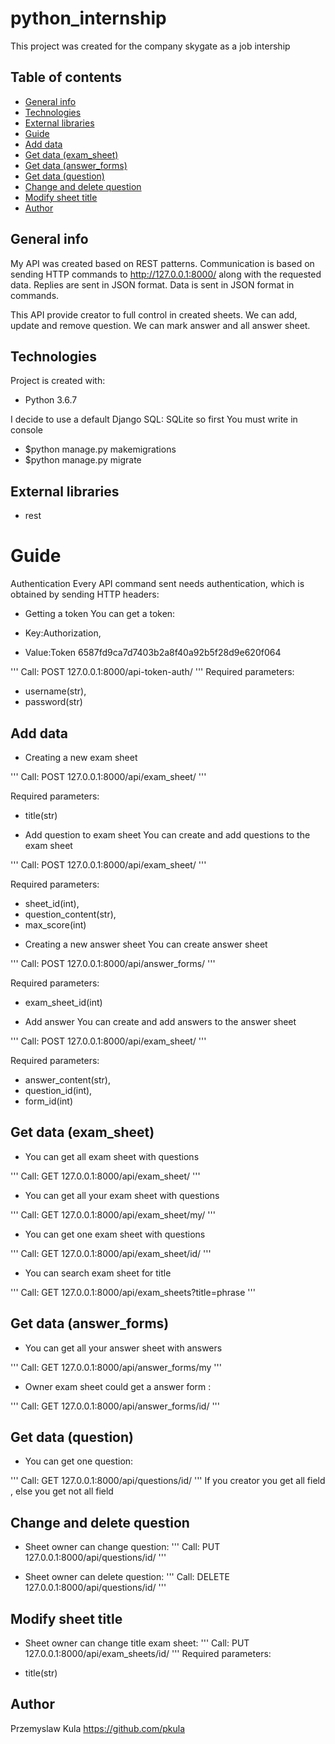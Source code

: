 # python_internship

This project was created for the company skygate as a job intership


## Table of contents
* [General info](#general-info)
* [Technologies](#technologies)
* [External libraries](#external-libraries)
* [Guide](#guide)
* [Add data](#add-data)
* [Get data (exam_sheet)](#get-data_answer)
* [Get data (answer_forms)](#get-data-questions-sheet)
* [Get data (question)](#get-data-questions)
* [Change and delete question](#change-and-delete-question)
* [Modify sheet title](#modify-sheet-title)
* [Author](#author)






## General info
My API was created based on REST patterns. Communication is based on sending HTTP 
commands to http://127.0.0.1:8000/ along with the requested data.
Replies are sent in JSON format. Data is sent in JSON format in commands.

This API provide creator to full control in created sheets. We can add, update and remove question.
We can mark answer and all answer sheet.

## Technologies

Project is created with:
* Python 3.6.7

I decide to use a default Django SQL: SQLite so first You must write in console
* $python manage.py makemigrations
* $python manage.py migrate





## External libraries

* rest







# Guide

Authentication
Every API command sent needs authentication, which is obtained by sending HTTP headers:


* Getting a token
You can get a token:

* Key:Authorization,
* Value:Token 6587fd9ca7d7403b2a8f40a92b5f28d9e620f064

'''
Call: POST 127.0.0.1:8000/api-token-auth/
'''
Required parameters:
- username(str),
- password(str)

## Add data


* Creating a new exam sheet

'''
Call: POST 127.0.0.1:8000/api/exam_sheet/
'''

Required parameters:
- title(str)


* Add question to exam sheet
You can create and add questions to the exam sheet

'''
Call: POST 127.0.0.1:8000/api/exam_sheet/
'''

Required parameters:
- sheet_id(int), 
- question_content(str), 
- max_score(int)



* Creating a new answer sheet
You can create answer sheet

'''
Call: POST 127.0.0.1:8000/api/answer_forms/
'''

Required parameters:
- exam_sheet_id(int)



* Add answer
You can create and add answers to the answer sheet

'''
Call: POST 127.0.0.1:8000/api/exam_sheet/
'''

Required parameters:
- answer_content(str), 
- question_id(int), 
- form_id(int)




## Get data (exam_sheet)

* You can get all exam sheet with questions

'''
Call: GET 127.0.0.1:8000/api/exam_sheet/
'''

* You can get all your exam sheet with questions

'''
Call: GET 127.0.0.1:8000/api/exam_sheet/my/
'''

* You can get one exam sheet with questions

'''
Call: GET 127.0.0.1:8000/api/exam_sheet/id/
'''

* You can search exam sheet for title

'''
Call: GET 127.0.0.1:8000/api/exam_sheets?title=phrase
'''




## Get data (answer_forms)


* You can get all your answer sheet with answers

'''
Call: GET 127.0.0.1:8000/api/answer_forms/my
'''

* Owner exam sheet could get a answer form :

'''
Call: GET 127.0.0.1:8000/api/answer_forms/id/
'''

## Get data (question)

* You can get one question:

'''
Call: GET 127.0.0.1:8000/api/questions/id/
'''
 If you creator you get all field , else you get not all field


## Change and delete question

* Sheet owner can change question:
'''
Call: PUT 127.0.0.1:8000/api/questions/id/
'''

* Sheet owner can delete question:
'''
Call: DELETE 127.0.0.1:8000/api/questions/id/
'''

## Modify sheet title



* Sheet owner can change title exam sheet:
'''
Call: PUT 127.0.0.1:8000/api/exam_sheets/id/
'''
Required parameters:  
- title(str)

## Author

Przemyslaw Kula
https://github.com/pkula